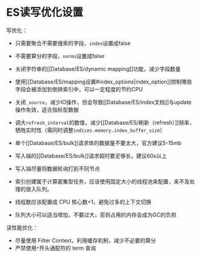 # ES读写优化设置

写优化：

- 只需要聚合不需要搜索的字段，`index`设置成false
- 不需要算分的字段，`norms`设置成false
- 关闭字符串的[[Database/ES/dynamic mapping]]功能，减少字段数量
- 使用[[Database/ES/mapping设置#index_options|index_option]]控制哪些字段会被添加到倒排索引中，可以一定程度的节约CPU
- 关闭`_source`，减少IO操作，但会导致[[Database/ES/index文档]]与update操作失效，适合指标型数据
- 调大`refresh_interval`的数值，减少[[Database/ES/刷新（refresh）]]频率，牺牲实时性（需同时调整`indices.memory.index_buffer_size`）
- 单个[[Database/ES/bulk]]请求体的数据量不要太大，官方建议5-15mb
- 写入端的[[Database/ES/bulk]]请求超时要足够长，建议60s以上
- 写入端尽量将数据轮询打到不同节点

- 索引创建属于计算密集型任务，应该使用固定大小的线程池来配置，来不及处理的放入队列。
- 线程数应该配置成 CPU 核心数+1，避免过多的上下文切换
- 队列大小可以适当增加，不要过大，否则占用的内存会成为GC的负担

读性能优化：

- 尽量使用 Filter Context，利用缓存机制，减少不必要的算分
- 严禁使用`*`开头通配符的 term 查询

